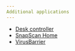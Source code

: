 ```yaml
---
Additional applications
---
```


* [Desk controller](https://github.com/DWilliames/idasen-controller-mac)
* [SnapScan Home](https://scansnap.fujitsu.com/global/dl/)
* [VirusBarrier](https://www.intego.com/support/downloads)
